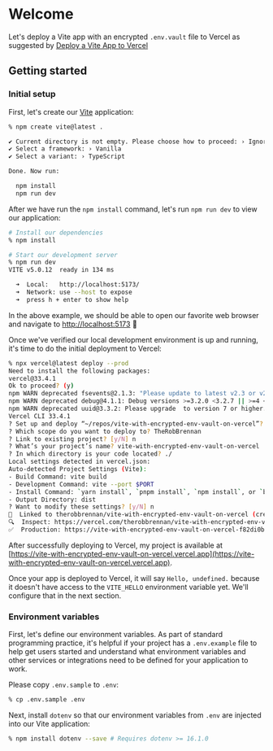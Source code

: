 # Welcome

Let's deploy a Vite app with an encrypted `.env.vault` file to Vercel as suggested by [Deploy a Vite App to Vercel](https://www.dotenv.org/docs/frameworks/vite/vercel)

## Getting started

### Initial setup

First, let's create our [Vite](https://vitejs.dev) application:

```sh
% npm create vite@latest .

✔ Current directory is not empty. Please choose how to proceed: › Ignore files and continue
✔ Select a framework: › Vanilla
✔ Select a variant: › TypeScript

Done. Now run:

  npm install
  npm run dev

```

After we have run the `npm install` command, let's run `npm run dev` to view our application:

```sh
# Install our dependencies
% npm install

# Start our development server
% npm run dev
VITE v5.0.12  ready in 134 ms

  ➜  Local:   http://localhost:5173/
  ➜  Network: use --host to expose
  ➜  press h + enter to show help
```

In the above example, we should be able to open our favorite web browser and navigate to [http://localhost:5173](http://localhost:5173) 🎉

Once we've verified our local development environment is up and running, it's time to do the initial deployment to Vercel:

```sh
% npx vercel@latest deploy --prod
Need to install the following packages:
vercel@33.4.1
Ok to proceed? (y) 
npm WARN deprecated fsevents@2.1.3: "Please update to latest v2.3 or v2.2"
npm WARN deprecated debug@4.1.1: Debug versions >=3.2.0 <3.2.7 || >=4 <4.3.1 have a low-severity ReDos regression when used in a Node.js environment. It is recommended you upgrade to 3.2.7 or 4.3.1. (https://github.com/visionmedia/debug/issues/797)
npm WARN deprecated uuid@3.3.2: Please upgrade  to version 7 or higher.  Older versions may use Math.random() in certain circumstances, which is known to be problematic.  See https://v8.dev/blog/math-random for details.
Vercel CLI 33.4.1
? Set up and deploy “~/repos/vite-with-encrypted-env-vault-on-vercel”? [Y/n] y
? Which scope do you want to deploy to? TheRobBrennan
? Link to existing project? [y/N] n
? What’s your project’s name? vite-with-encrypted-env-vault-on-vercel
? In which directory is your code located? ./
Local settings detected in vercel.json:
Auto-detected Project Settings (Vite):
- Build Command: vite build
- Development Command: vite --port $PORT
- Install Command: `yarn install`, `pnpm install`, `npm install`, or `bun install`
- Output Directory: dist
? Want to modify these settings? [y/N] n
🔗  Linked to therobbrennan/vite-with-encrypted-env-vault-on-vercel (created .vercel and added it to .gitignore)
🔍  Inspect: https://vercel.com/therobbrennan/vite-with-encrypted-env-vault-on-vercel/7vV9eP7u7NKmvLRSsLq1BiXDjQgF [1s]
✅  Production: https://vite-with-encrypted-env-vault-on-vercel-f82di0bfa-therobbrennan.vercel.app [1s]

```

After successfully deploying to Vercel, my project is available at [https://vite-with-encrypted-env-vault-on-vercel.vercel.app](https://vite-with-encrypted-env-vault-on-vercel.vercel.app).

Once your app is deployed to Vercel, it will say `Hello, undefined.` because it doesn't have access to the `VITE_HELLO` environment variable yet. We'll configure that in the next section.

### Environment variables

First, let's define our environment variables. As part of standard programming practice, it's helpful if your project has a `.env.example` file to help get users started and understand what environment variables and other services or integrations need to be defined for your application to work.

Please copy `.env.sample` to `.env`:

```sh
% cp .env.sample .env

```

Next, install `dotenv` so that our environment variables from `.env` are injected into our Vite application:

```sh
% npm install dotenv --save # Requires dotenv >= 16.1.0

```
